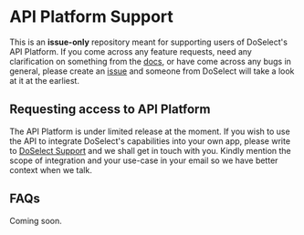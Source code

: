 # API Platform Support

This is an **issue-only** repository meant for supporting users of DoSelect's API Platform. If you come across any feature requests, need any clarification on something from the [docs](https://docs.doselect.com), or have come across any bugs in general, please create an [issue](https://github.com/doselect/api-platform-support/issues/new) and someone from DoSelect will take a look at it at the earliest. 

## Requesting access to API Platform

The API Platform is under limited release at the moment. If you wish to use the API to integrate DoSelect's capabilities into your own app, please write to [DoSelect Support](mailto:support@doselect.com) and we shall get in touch with you. Kindly mention the scope of integration and your use-case in your email so we have better context when we talk.

## FAQs

Coming soon.
